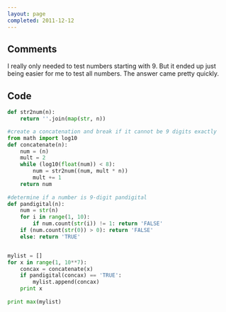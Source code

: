 ```yaml
---
layout: page
completed: 2011-12-12
---
```


## Comments

I really only needed to test numbers starting with 9. But it ended up just
being easier for me to test all numbers. The answer came pretty quickly.

## Code

```python
def str2num(n):
	return ''.join(map(str, n))		

#create a concatenation and break if it cannot be 9 digits exactly
from math import log10
def concatenate(n):
	num = (n)
	mult = 2
	while (log10(float(num)) < 8):
		num = str2num((num, mult * n))
		mult += 1
	return num
	
#determine if a number is 9-digit pandigital
def pandigital(n):
	num = str(n)
	for i in range(1, 10):
		if num.count(str(i)) != 1: return 'FALSE'
	if (num.count(str(0)) > 0): return 'FALSE'
	else: return 'TRUE'


mylist = []
for x in range(1, 10**7):
	concax = concatenate(x)
	if pandigital(concax) == 'TRUE':
		mylist.append(concax)
	print x
		
print max(mylist)
```
